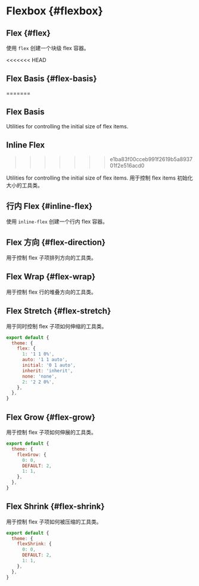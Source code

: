 # Flexbox {#flexbox}

## Flex {#flex}

使用 `flex` 创建一个块级 flex 容器。

<PlaygroundWithVariants
  variant='flex'
  :variants="[]"
  :nested='true'
  fixed='pt-20'
  appended='rounded-md bg-teal-500 bg-teal-100 p-2 space-x-2 w-6 h-6'
  html='&lt;div class="{class} bg-teal-100 rounded-md p-2 space-x-2"&gt;
&lt;div class="rounded-md bg-teal-500 w-6 h-6"&gt;&lt;/div&gt;
&lt;div class="rounded-md bg-teal-500 w-6 h-6"&gt;&lt;/div&gt;
&lt;div class="rounded-md bg-teal-500 w-6 h-6"&gt;&lt;/div&gt;
&lt;/div&gt;'
/>

<<<<<<< HEAD
## Flex Basis {#flex-basis}
=======
## Flex Basis

Utilities for controlling the initial size of flex items.

<PlaygroundWithVariants
  variant='8'
  :variants="[
    '0', '1', '2', '3', '4', '5', '6', '7', '8', '9', '10', '11', '12', '14', '16', '20', '24', '28', '32', '36', '40',
    '44', '48', '52', '56', '60', '64', '72', '80', '96', 'auto', 'px', '0.5', '1.5', '2.5', '3.5', '1/2', '1/3', '2/3',
    '1/4', '2/4', '3/4', '1/5', '2/5', '3/5', '4/5', '1/6', '2/6', '3/6', '4/6', '5/6', '1/12', '2/12', '3/12', '4/12',
    '5/12', '6/12', '7/12', '8/12', '9/12', '10/12', '11/12', 'full'
  ]"
  prefix="basis"
  nested=true
  fixed='pt-20'
  appended='rounded-md bg-teal-500 bg-teal-100 p-2 flex flex-row space-x-2 w-6 h-6'
  html='&lt;div class="bg-teal-100 rounded-md p-2 flex flex-row space-x-2"&gt;
&lt;div class="{class} rounded-md bg-teal-500 w-6 h-6"&gt;&lt;/div&gt;
&lt;div class="{class} rounded-md bg-teal-500 w-6 h-6"&gt;&lt;/div&gt;
&lt;div class="{class} rounded-md bg-teal-500 w-6 h-6"&gt;&lt;/div&gt;
&lt;/div&gt;'
/>

## Inline Flex
>>>>>>> e1ba83f00cceb991f2619b5a893701f2e516acd0

Utilities for controlling the initial size of flex items.
用于控制 flex items 初始化大小的工具类。

<PlaygroundWithVariants
  variant='8'
  :variants="[
    '0', '1', '2', '3', '4', '5', '6', '7', '8', '9', '10', '11', '12', '14', '16', '20', '24', '28', '32', '36', '40',
    '44', '48', '52', '56', '60', '64', '72', '80', '96', 'auto', 'px', '0.5', '1.5', '2.5', '3.5', '1/2', '1/3', '2/3',
    '1/4', '2/4', '3/4', '1/5', '2/5', '3/5', '4/5', '1/6', '2/6', '3/6', '4/6', '5/6', '1/12', '2/12', '3/12', '4/12',
    '5/12', '6/12', '7/12', '8/12', '9/12', '10/12', '11/12', 'full'
  ]"
  prefix="basis"
  :nested='true'
  fixed='pt-20'
  appended='rounded-md bg-teal-500 bg-teal-100 p-2 flex flex-row space-x-2 w-6 h-6'
  html='&lt;div class="bg-teal-100 rounded-md p-2 flex flex-row space-x-2"&gt;
&lt;div class="{class} rounded-md bg-teal-500 w-6 h-6"&gt;&lt;/div&gt;
&lt;div class="{class} rounded-md bg-teal-500 w-6 h-6"&gt;&lt;/div&gt;
&lt;div class="{class} rounded-md bg-teal-500 w-6 h-6"&gt;&lt;/div&gt;
&lt;/div&gt;'
/>

## 行内 Flex {#inline-flex}

使用 `inline-flex` 创建一个行内 flex 容器。

<PlaygroundWithVariants
  variant='inline-flex'
  :variants="[]"
  fixed='pt-20'
  :nested='true'
  appended='rounded-md bg-teal-500 bg-teal-100 p-2 space-x-2 w-6 h-6'
  html='&lt;div class="{class} bg-teal-100 rounded-md p-2 space-x-2"&gt;
&lt;div class="rounded-md bg-teal-500 w-6 h-6"&gt;&lt;/div&gt;
&lt;div class="rounded-md bg-teal-500 w-6 h-6"&gt;&lt;/div&gt;
&lt;div class="rounded-md bg-teal-500 w-6 h-6"&gt;&lt;/div&gt;
&lt;/div&gt;'
/>

## Flex 方向 {#flex-direction}

用于控制 flex 子项排列方向的工具类。

<PlaygroundWithVariants
  variant='row'
  :variants="['row', 'row-reverse', 'col', 'col-reverse']"
  prefix='flex'
  :nested='true'
  fixed='pt-20'
  appended='flex items-center rounded-md bg-teal-500 bg-teal-100 w-6 h-6 bg-red-400 bg-green-400 bg-blue-400 m-1 p-1'
  html='&lt;div class="flex items-center {class} bg-teal-100 rounded-md p-1"&gt;
&lt;div class="rounded-md bg-red-400 w-6 h-6 m-1"&gt;&lt;/div&gt;
&lt;div class="rounded-md bg-green-400 w-6 h-6 m-1"&gt;&lt;/div&gt;
&lt;div class="rounded-md bg-blue-400 w-6 h-6 m-1"&gt;&lt;/div&gt;
&lt;/div&gt;'
/>

## Flex Wrap {#flex-wrap}

用于控制 flex 行的堆叠方向的工具类。

<PlaygroundWithVariants
  variant='wrap'
  :variants="['wrap', 'wrap-reverse', 'nowrap']"
  prefix='flex'
  :nested='true'
  fixed='pt-20'
  appended='flex items-center rounded-md bg-teal-500 bg-teal-100 w-6 h-6 bg-red-400 bg-teal-400 bg-yellow-400 bg-green-400 bg-blue-400 bg-purple-400 m-1 p-1'
  html='&lt;div class="flex items-center {class} bg-teal-100 rounded-md p-1"&gt;
&lt;div class="rounded-md bg-red-400 w-6 h-6 m-1"&gt;&lt;/div&gt;
&lt;div class="rounded-md bg-yellow-400 w-6 h-6 m-1"&gt;&lt;/div&gt;
&lt;div class="rounded-md bg-green-400 w-6 h-6 m-1"&gt;&lt;/div&gt;
&lt;div class="rounded-md bg-teal-400 w-6 h-6 m-1"&gt;&lt;/div&gt;
&lt;div class="rounded-md bg-blue-400 w-6 h-6 m-1"&gt;&lt;/div&gt;
&lt;div class="rounded-md bg-purple-400 w-6 h-6 m-1"&gt;&lt;/div&gt;
&lt;/div&gt;'
/>

## Flex Stretch {#flex-stretch}

用于同时控制 flex 子项如何伸缩的工具类。

<PlaygroundWithVariants
  variant='1'
  :variants="['1', 'auto', 'initial', 'none']"
  prefix='flex'
  :nested='true'
  fixed='pt-20'
  appended='flex items-center rounded-md bg-teal-500 bg-teal-100 w-6 h-6 bg-red-400 bg-green-400 bg-blue-400 m-1 p-1'
  html='&lt;div class="flex items-center bg-teal-100 rounded-md p-1"&gt;
&lt;div class="rounded-md bg-red-400 w-6 h-6 m-1"&gt;&lt;/div&gt;
&lt;div class="{class} rounded-md bg-green-400 w-6 h-6 m-1"&gt;&lt;/div&gt;
&lt;div class="rounded-md bg-blue-400 w-6 h-6 m-1"&gt;&lt;/div&gt;
&lt;/div&gt;'
/>

<Customizing>

```js windi.config.js
export default {
  theme: {
    flex: {
      1: '1 1 0%',
      auto: '1 1 auto',
      initial: '0 1 auto',
      inherit: 'inherit',
      none: 'none',
      2: '2 2 0%',
    },
  },
}
```

</Customizing>

## Flex Grow {#flex-grow}

用于控制 flex 子项如何伸展的工具类。

<PlaygroundWithVariants
  variant='grow-0'
  :variants="['grow-0', 'grow']"
  prefix='flex'
  :nested='true'
  fixed='pt-20'
  appended='flex items-center rounded-md bg-teal-500 bg-teal-100 w-6 h-6 bg-red-400 bg-green-400 bg-blue-400 m-1 p-1'
  html='&lt;div class="flex items-center bg-teal-100 rounded-md p-1"&gt;
&lt;div class="rounded-md bg-red-400 w-6 h-6 m-1"&gt;&lt;/div&gt;
&lt;div class="rounded-md bg-green-400 w-6 h-6 m-1"&gt;&lt;/div&gt;
&lt;div class="{class} rounded-md bg-blue-400 w-6 h-6 m-1"&gt;&lt;/div&gt;
&lt;/div&gt;'
/>

<Customizing>

```js windi.config.js
export default {
  theme: {
    flexGrow: {
      0: 0,
      DEFAULT: 2,
      1: 1,
    },
  },
}
```

</Customizing>

## Flex Shrink {#flex-shrink}

用于控制 flex 子项如何被压缩的工具类。

<PlaygroundWithVariants
  variant='shrink-0'
  :variants="['shrink-0', 'shrink']"
  prefix='flex'
  :nested='true'
  fixed='pt-20'
  appended='flex items-center flex-nowrap rounded-md bg-teal-500 bg-teal-100 w-6 h-6 bg-red-400 bg-teal-400 bg-yellow-400 bg-green-400 bg-blue-400 bg-purple-400 m-1 p-1'
  html='&lt;div class="flex items-center flex-nowrap bg-teal-100 rounded-md p-1"&gt;
&lt;div class="rounded-md bg-red-400 w-6 h-6 m-1"&gt;&lt;/div&gt;
&lt;div class="rounded-md bg-yellow-400 w-6 h-6 m-1"&gt;&lt;/div&gt;
&lt;div class="rounded-md bg-green-400 w-6 h-6 m-1"&gt;&lt;/div&gt;
&lt;div class="rounded-md bg-teal-400 w-6 h-6 m-1"&gt;&lt;/div&gt;
&lt;div class="rounded-md bg-blue-400 w-6 h-6 m-1"&gt;&lt;/div&gt;
&lt;div class="{class} rounded-md bg-purple-400 w-6 h-6 m-1"&gt;&lt;/div&gt;
&lt;/div&gt;'
/>

<Customizing>

```js windi.config.js
export default {
  theme: {
    flexShrink: {
      0: 0,
      DEFAULT: 2,
      1: 1,
    },
  },
}
```

</Customizing>

